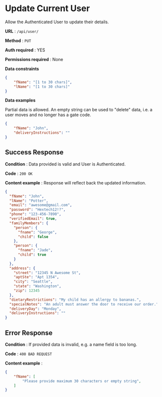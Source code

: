 # Update Current User

Allow the Authenticated User to update their details.

**URL** : `/api/user/`

**Method** : `PUT`

**Auth required** : YES

**Permissions required** : None

**Data constraints**

```json
{
    "fName": "[1 to 30 chars]",
    "lName": "[1 to 30 chars]"
}
```

**Data examples**

Partial data is allowed. An empty string can be used to "delete" data, i.e. a user moves and no longer has a gate code.

```json
{
    "fName": "John",
    "deliveryInstructions": ""
}
```

## Success Response

**Condition** : Data provided is valid and User is Authenticated.

**Code** : `200 OK`

**Content example** : Response will reflect back the updated information.

```json
{
  "fName": "John",
  "lName": "Potter",
  "email": "awesome@gmail.com",
  "password": "Hextech12!?",
  "phone": "123-456-7890",
  "verifiedEmail": true,
  "familyMembers": {
    "person": {
      "fname": "George",
      "child": false
    },
    "person": {
      "fname": "Jade",
      "child": true
    }
  },
  "address": {
    "street": "12345 N Awesome St",
    "aptSte": "Apt 1354",
    "city": "Seattle",
    "state": "Washington",
    "zip": 12345
  },
  "dietaryRestrictions": "My child has an allergy to bananas.",
  "specialNotes": "An adult must answer the door to receive our order.",
  "deliveryDay": "Monday",
  "deliveryInstructions": ""
}
```

## Error Response

**Condition** : If provided data is invalid, e.g. a name field is too long.

**Code** : `400 BAD REQUEST`

**Content example** :

```json
{
    "fName": [
        "Please provide maximum 30 characters or empty string",
    ]
}
```